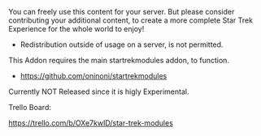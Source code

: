 You can freely use this content for your server. But please consider contributing your additional content, to create a more complete Star Trek Experience for the whole world to enjoy!
- Redistribution outside of usage on a server, is not permitted.

This Addon requires the main startrekmodules addon, to function.

- https://github.com/oninoni/startrekmodules

Currently NOT Released since it is higly Experimental.

Trello Board:

https://trello.com/b/OXe7kwID/star-trek-modules
